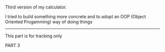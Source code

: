 Third version of my calculator.

I tried to build something more concrete and to adopt an OOP (Object Oriented Progamming) way of doing things

----------------------------------------------------------------------------

This part is for tracking only

PART 3
